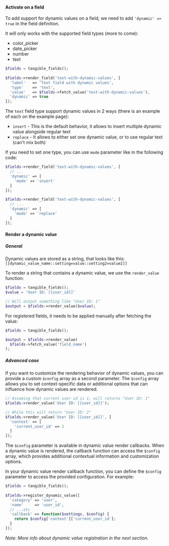 #### Activate on a field

To add support for dynamic values on a field, we need to add `'dynamic' => true` in the field definition.

It will only works with the supported field types (more to come):
- color_picker
- date_picker
- number
- text

```php
$fields = tangible_fields();
    
$fields->render_field('text-with-dynamic-values', [
  'label'   => 'Text field with dynamic values',
  'type'    => 'text',
  'value'   => $fields->fetch_value('text-with-dynamic-values'),
  'dynamic' => true
]);
```

The `text` field type support dynamic values in 2 ways (there is an example of each on the example page):
- `insert` - This is the default behavior, it allows to insert multiple dynamic value alongside regular text
- `replace` - It allows to either set one dynamic value, or to use regular text (can't mix both)

If you need to set one type, you can use `mode` parameter like in the following code:
```php
$fields->render_field('text-with-dynamic-values', [
  // ...
  'dynamic' => [
    'mode' => 'insert'
  ]
]);

$fields->render_field('text-with-dynamic-values', [
  // ...
  'dynamic' => [
    'mode' => 'replace'
  ]
]);
```

#### Render a dynamic value

##### General

Dynamic values are stored as a string, that looks like this: `[[dynamic_value_name::setting=value::setting2=value2]]`

To render a string that contains a dynamic value, we use the `render_value` function:
```php
$fields = tangible_fields();
$value = 'User ID: [[user_id]]'

// Will output something like "User ID: 1"
$output = $fields->render_value($value);
```

For registered fields, it needs to be applied manually after fetching the value:
```php
$fields = tangible_fields();

$output = $fields->render_value(
  $fields->fetch_value('field_name')
);
```

##### Advanced case

If you want to customize the rendering behavior of dynamic values, you can provide a custom `$config` array as a second parameter.
The `$config` array allows you to set context-specific data or additional options that can influence how dynamic values are rendered.

```php
// Assuming that current user id is 1, will returns "User ID: 1"
$fields->render_value('User ID: [[user_id]]');

// While this will return "User ID: 2"
$fields->render_value('User ID: [[user_id]]', [
  'context' => [
    'current_user_id' => 2
  ]
]);
```
The `$config` parameter is available in dynamic value render callbacks. 
When a dynamic value is rendered, the callback function can access the `$config` array, which provides additional contextual information and customization options.

In your dynamic value render callback function, you can define the `$config` parameter to access the provided configuration. 
For example:

```php
$fields = tangible_fields();
    
$fields->register_dynamic_value([
  'category' => 'user',
  'name'     => 'user_id',
  // ...etc
  'callback' => function($settings, $config) {
    return $config['context']['current_user_id'];
  }
]);
```
   
_Note: More info about dynamic value registration in the next section._
